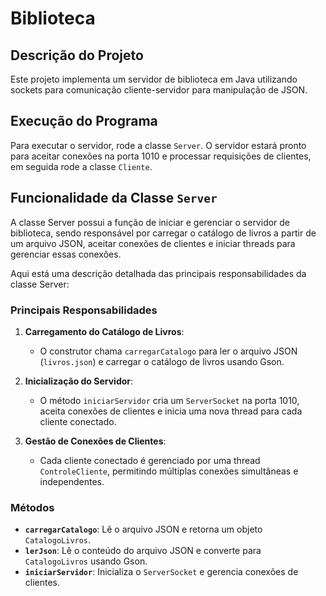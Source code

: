 # Biblioteca

## Descrição do Projeto
Este projeto implementa um servidor de biblioteca em Java utilizando sockets para comunicação cliente-servidor para manipulação de JSON.

## Execução do Programa
Para executar o servidor, rode a classe `Server`. O servidor estará pronto para aceitar conexões na porta 1010 e processar requisições de clientes, em seguida rode a classe `Cliente`.

## Funcionalidade da Classe `Server`
A classe Server possui a função de iniciar e gerenciar o servidor de biblioteca, sendo responsável por carregar o catálogo de livros a partir de um arquivo JSON, aceitar conexões de clientes e iniciar threads para gerenciar essas conexões.

Aqui está uma descrição detalhada das principais responsabilidades da classe Server:

### Principais Responsabilidades
1. **Carregamento do Catálogo de Livros**:
   - O construtor chama `carregarCatalogo` para ler o arquivo JSON (`livros.json`) e carregar o catálogo de livros usando Gson.

2. **Inicialização do Servidor**:
   - O método `iniciarServidor` cria um `ServerSocket` na porta 1010, aceita conexões de clientes e inicia uma nova thread para cada cliente conectado.

3. **Gestão de Conexões de Clientes**:
   - Cada cliente conectado é gerenciado por uma thread `ControleCliente`, permitindo múltiplas conexões simultâneas e independentes.

### Métodos
- **`carregarCatalogo`**: Lê o arquivo JSON e retorna um objeto `CatalogoLivros`.
- **`lerJson`**: Lê o conteúdo do arquivo JSON e converte para `CatalogoLivros` usando Gson.
- **`iniciarServidor`**: Inicializa o `ServerSocket` e gerencia conexões de clientes.

